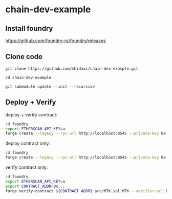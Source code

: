 # chain-dev-example

## Install foundry

https://github.com/foundry-rs/foundry/releases

## Clone code

```
git clone https://github.com/shidaxi/chain-dev-example.git

cd chain-dev-example

git submodule update --init --recursive
```

## Deploy + Verify
deploy + verify contract:

```bash
cd foundry
export ETHERSCAN_API_KEY=a
forge create --legacy --rpc-url http://localhost:8545 --private-key 0x... src/MTK.sol:MTK --verifier-url https://localhost:4000/api --verify
```

deploy contract only:

```bash
cd foundry
forge create --legacy --rpc-url http://localhost:8545 --private-key 0x... src/MTK.sol:MTK
```

verify contract only:
```bash
cd foundry
export ETHERSCAN_API_KEY=a
export CONTRACT_ADDR=0x...
forge verify-contract ${CONTRACT_ADDR} src/MTK.sol:MTK --verifier-url https://localhost:4000/api
```
